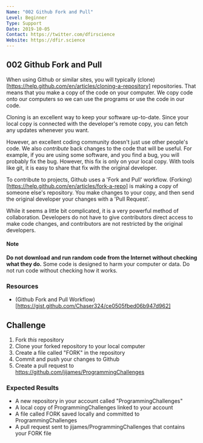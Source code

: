```yaml
---
Name: "002 Github Fork and Pull"
Level: Beginner
Type: Support
Date: 2019-10-05
Contact: https://twitter.com/dfirscience
Website: https://dfir.science
---
```


## 002 Github Fork and Pull
When using Github or similar sites, you will typically (clone)[https://help.github.com/en/articles/cloning-a-repository] repositories. That means that you make a copy of the code on your computer.
We copy code onto our computers so we can use the programs or use the code in our code.

Cloning is an excellent way to keep your software up-to-date. Since your local copy is connected with the
developer's remote copy, you can fetch any updates whenever you want.

However, an excellent coding community doesn't just use other people's code. We also *contribute* back
changes to the code that will be useful. For example, if you are using some software, and you find
a bug, you will probably fix the bug. However, this fix is only on your local copy. With tools like
git, it is easy to share that fix with the original developer.

To contribute to projects, Github uses a 'Fork and Pull' workflow. (Forking)[https://help.github.com/en/articles/fork-a-repo] is making a copy of someone else's repository. You make changes to your copy, and
then send the original developer your changes with a 'Pull Request'.

While it seems a little bit complicated, it is a very powerful method of collaboration. Developers do
not have to give contributors direct access to make code changes, and contributors are not restricted by
the original developers.

#### Note
**Do not download and run random code from the Internet without checking what they do.** Some code
is designed to harm your computer or data. Do not run code without checking how it works.

### Resources
* (Github Fork and Pull Workflow)[https://gist.github.com/Chaser324/ce0505fbed06b947d962]

## Challenge
1. Fork *this* repository
2. Clone your forked repository to your local computer
3. Create a file called "FORK" in the repository
4. Commit and push your changes to Github
5. Create a pull request to https://github.com/jijames/ProgrammingChallenges

### Expected Results
* A new repository in your account called "ProgrammingChallenges"
* A local copy of ProgrammingChallenges linked to your account
* A file called FORK saved locally and committed to ProgrammingChallenges
* A pull request sent to jijames/ProgrammingChallenges that contains your FORK file